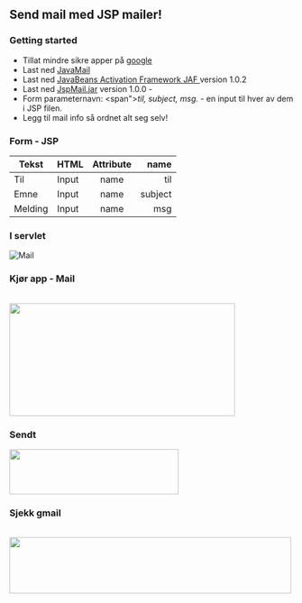 ## Send mail med JSP mailer! 
### Getting started
* Tillat mindre sikre apper på <a href="https://myaccount.google.com/lesssecureapps?pli=1">google</a> 
* Last ned <a href="https://github.com/javaee/javamail/releases/download/JAVAMAIL-1_6_0/javax.mail.jar" download>JavaMail</a>
* Last ned <a href="http://www.oracle.com/technetwork/java/javasebusiness/downloads/java-archive-downloads-java-plat-419418.html#7017-jaf-1.0.2-oth-JPR" > JavaBeans Activation Framework JAF </a> version 1.0.2
* Last ned <a href="https://github.com/h181221/h181221.github.io/raw/master/dat104/jspmailer/MailClean.jar" download>JspMail.jar</a> version 1.0.0 - 
* Form parameternavn: <span"><em>til, subject, msg.</em></span> - en input til hver av dem i JSP filen.
* Legg til mail info så ordnet alt seg selv! 

### Form - JSP

|Tekst| HTML        | Attribute           | name  |
|-----| ------------- |:-------------:| -----:|
|Til | Input     | name | til|
|Emne     | Input      | name      |   subject |
|Melding| Input | name      |    msg |

### I servlet

![Mail](https://github.com/h181221/h181221.github.io/blob/master/dat104/jspmailer/setupny.JPG)

### Kjør app - Mail
<br>

<img src="https://github.com/h181221/h181221.github.io/blob/master/dat104/jspmailer/jspmailer.JPG" width="400" height="200">

### Sendt
<img src="https://github.com/h181221/h181221.github.io/blob/master/dat104/jspmailer/sent.JPG" width="300" height="80">


### Sjekk gmail
<br>
<img src="https://github.com/h181221/h181221.github.io/blob/master/dat104/jspmailer/gmail.JPG" width="500" height="100">



